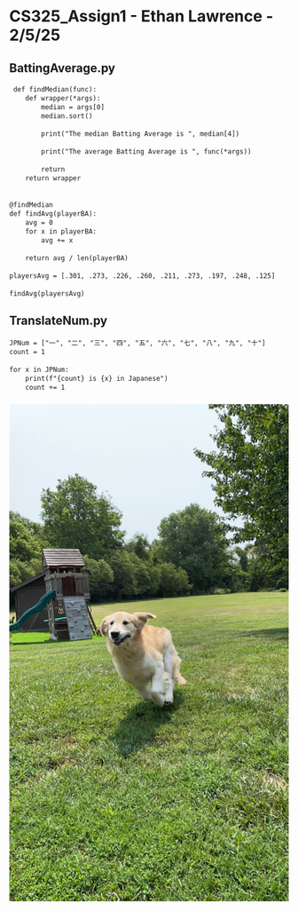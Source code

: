 # CS325_Assign1 - Ethan Lawrence - 2/5/25

## BattingAverage.py
```
 def findMedian(func):
    def wrapper(*args):
        median = args[0]
        median.sort()

        print("The median Batting Average is ", median[4])

        print("The average Batting Average is ", func(*args))

        return
    return wrapper


@findMedian
def findAvg(playerBA):
    avg = 0
    for x in playerBA:
        avg += x

    return avg / len(playerBA)

playersAvg = [.301, .273, .226, .260, .211, .273, .197, .248, .125]

findAvg(playersAvg) 
```

## TranslateNum.py
```
JPNum = ["一", "二", "三", "四", "五", "六", "七", "八", "九", "十"]
count = 1

for x in JPNum:
    print(f"{count} is {x} in Japanese")
    count += 1
```

### ![This is Cooper](./Cooper.jpg)